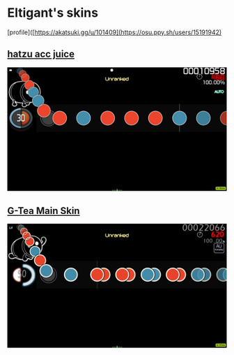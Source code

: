 # Eltigant's skins
[profile]([https://akatsuki.gg/u/101409](https://osu.ppy.sh/users/15191942)

## [hatzu acc juice](https://github.com/shinovosibirsk/taiko-skinhub/raw/main/skins/hatzu%20acc%20juice.osk)
![](https://github.com/shinovosibirsk/taiko-skinhub/blob/main/screenshots/screenshot318.jpg)

## [G-Tea Main Skin](https://github.com/shinovosibirsk/taiko-skinhub/raw/main/skins/G-Tea%20Main%20Skin.osk)
![](https://github.com/shinovosibirsk/taiko-skinhub/blob/main/screenshots/screenshot313.jpg)
